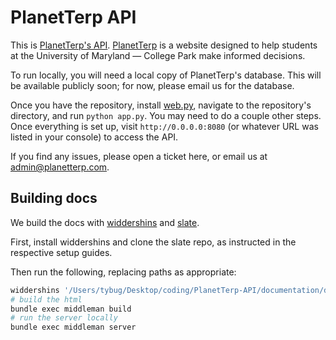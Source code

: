 # PlanetTerp API
This is <a href="https://api.planetterp.com">PlanetTerp's API</a>. <a href="https://planetterp.com">PlanetTerp</a> is a website designed to help students at the University of Maryland — College Park make informed decisions.

To run locally, you will need a local copy of PlanetTerp's database. This will be available publicly soon; for now, please email us for the database.

Once you have the repository, install <a href="https://webpy.org/">web.py</a>, navigate to the repository's directory, and run `python app.py`. You may need to do a couple other steps. Once everything is set up, visit `http://0.0.0.0:8080` (or whatever URL was listed in your console) to access the API.

If you find any issues, please open a ticket here, or email us at <a href="mailto:admin@planetterp.com">admin@planetterp.com</a>.


## Building docs

We build the docs with [widdershins](https://github.com/Mermade/widdershins) and [slate](https://github.com/slatedocs/slate).

First, install widdershins and clone the slate repo, as instructed in the respective setup guides.

Then run the following, replacing paths as appropriate:

```bash
widdershins '/Users/tybug/Desktop/coding/PlanetTerp-API/documentation/documentation.yaml' -o '/Users/tybug/Desktop/coding/slate/source/index.html.md' --shallowSchemas true
# build the html
bundle exec middleman build
# run the server locally
bundle exec middleman server
```

